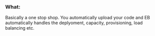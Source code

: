 ### What:
Basically a one stop shop. You automatically upload your code and EB automatically handles the deplyoment, capacity, provisioning, load balancing etc.

